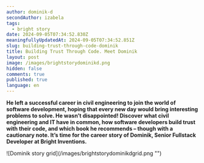 ```yaml
---
author: dominik-d
secondAuthor: izabela
tags:
  - bright story
date: 2024-09-05T07:34:52.830Z
meaningfullyUpdatedAt: 2024-09-05T07:34:52.851Z
slug: building-trust-through-code-dominik
title: Building Trust Through Code. Meet Dominik
layout: post
image: /images/brightstorydominikd.png
hidden: false
comments: true
published: true
language: en
---
```

**He left a successful career in civil engineering to join the world of software development, hoping that every new day would bring interesting problems to solve. He wasn’t disappointed! Discover what civil engineering and IT have in common, how software developers build trust with their code, and which book he recommends – though with a cautionary note. It’s time for the career story of Dominik, Senior Fullstack Developer at Bright Inventions.**

<div className="image">![Dominik story grid](/images/brightstorydominikdgrid.png "")</div>